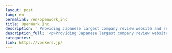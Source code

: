```yaml
---
layout: post
lang: en
permalink: /en/openwork_inc
title: OpenWork Inc.
description: ' Providing Japanese largest company review website and related job and recruiting services. Remote working policy is up to 4 times per month (Only for full-time employee. Under current Coronavirus situation, of course no limit for remote working times) (Hiring) '
description_full: '<p>Providing Japanese largest company review website and related job and recruiting services. Remote working policy is up to 4 times per month (Only for full-time employee. Under current Coronavirus situation, of course no limit for remote working times) <a href="https://vorkers.jp/recruit/">(Hiring)</a></p>'
categories: 
link: https://vorkers.jp/
---
```

